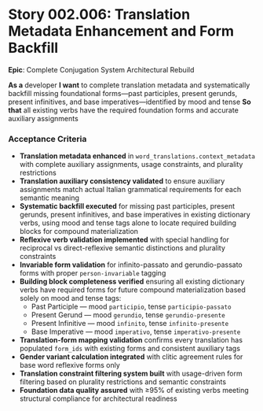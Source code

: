 # Story 002.006: Translation Metadata Enhancement and Form Backfill

**Epic**: Complete Conjugation System Architectural Rebuild

**As a** developer
**I want** to complete translation metadata and systematically backfill missing foundational forms—past participles, present gerunds, present infinitives, and base imperatives—identified by mood and tense
**So that** all existing verbs have the required foundation forms and accurate auxiliary assignments

### Acceptance Criteria
- **Translation metadata enhanced** in `word_translations.context_metadata` with complete auxiliary assignments, usage constraints, and plurality restrictions
- **Translation auxiliary consistency validated** to ensure auxiliary assignments match actual Italian grammatical requirements for each semantic meaning
- **Systematic backfill executed** for missing past participles, present gerunds, present infinitives, and base imperatives in existing dictionary verbs, using mood and tense tags alone to locate required building blocks for compound materialization
- **Reflexive verb validation implemented** with special handling for reciprocal vs direct-reflexive semantic distinctions and plurality constraints
- **Invariable form validation** for infinito-passato and gerundio-passato forms with proper `person-invariable` tagging
- **Building block completeness verified** ensuring all existing dictionary verbs have required forms for future compound materialization based solely on mood and tense tags:
  - Past Participle — mood `participio`, tense `participio-passato`
  - Present Gerund — mood `gerundio`, tense `gerundio-presente`
  - Present Infinitive — mood `infinito`, tense `infinito-presente`
  - Base Imperative — mood `imperativo`, tense `imperativo-presente`
- **Translation-form mapping validation** confirms every translation has populated `form_ids` with existing forms and consistent auxiliary tags
- **Gender variant calculation integrated** with clitic agreement rules for base word reflexive forms only
- **Translation constraint filtering system built** with usage-driven form filtering based on plurality restrictions and semantic constraints
- **Foundation data quality assured** with ≥95% of existing verbs meeting structural compliance for architectural readiness
